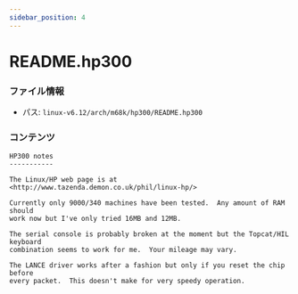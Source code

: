 ```yaml
---
sidebar_position: 4
---
```

# README.hp300

### ファイル情報

- パス: `linux-v6.12/arch/m68k/hp300/README.hp300`

### コンテンツ

```hp300
HP300 notes
-----------

The Linux/HP web page is at <http://www.tazenda.demon.co.uk/phil/linux-hp/>

Currently only 9000/340 machines have been tested.  Any amount of RAM should
work now but I've only tried 16MB and 12MB.

The serial console is probably broken at the moment but the Topcat/HIL keyboard
combination seems to work for me.  Your mileage may vary.

The LANCE driver works after a fashion but only if you reset the chip before
every packet.  This doesn't make for very speedy operation.


```
